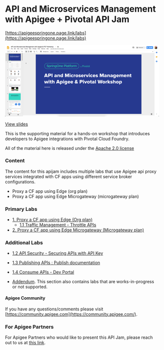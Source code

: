 # API and Microservices Management with Apigee + Pivotal API Jam
[https://apigeespringone.page.link/labs](https://apigeespringone.page.link/labs)


[![View these slides](./images/api_microservices_management_pivotal_apigee.png)](https://docs.google.com/presentation/d/15OwvUaZ0TGzleRgqBemGQ85Kcwq5iOp0E-ugTKMOwJg/edit?usp=sharing)

[View slides](https://docs.google.com/presentation/d/15OwvUaZ0TGzleRgqBemGQ85Kcwq5iOp0E-ugTKMOwJg/edit?usp=sharing)


This is the supporting material for a hands-on workshop that introduces developers to Apigee integrations with Pivotal Cloud Foundry.


All of the material here is released under the [Apache 2.0 license](./LICENSE.md)

### Content
The content for this apijam includes multiple labs that use Apigee api proxy services integrated with CF apps using different service broker configurations.
* Proxy a CF app using Edge (org plan)
* Proxy a CF app using Edge Microgateway (microgateway plan)

### Primary Labs
- [1. Proxy a CF app using Edge (Org plan)](Lab%201%20-%20Proxy%20a%20CF%20app%20using%20Edge%20(Org%20plan))
    - [1.1 Traffic Management - Throttle APIs](Lab%201%20-%20Proxy%20a%20CF%20app%20using%20Edge%20(Org%20plan)/Lab%201.1%20Traffic%20Management%20-%20Throttle%20APIs)
- [2. Proxy a CF app using Edge Microgateway (Microgateway plan)](Lab%202%20-%20Proxy%20a%20CF%20app%20using%20Edge%20Microgateway%20(Microgateway%20plan))

### Additional Labs
- [1.2 API Security - Securing APIs with API Key](./addendum/Lab%201.2%20API%20Security%20-%20Securing%20APIs%20with%20API%20Keys)
- [1.3 Publishing APIs : Publish documentation](./addendum/Lab%201.3%20API%20Publishing%20-%20Documentation)
- [1.4 Consume APIs - Dev Portal](./addendum/Lab%201.4%20Consume%20APIs)

- [Addendum](./addendum). This section also contains labs that are works-in-progress or not supported.

#### Apigee Community 
If you have any questions/comments please visit [https://community.apigee.com](https://community.apigee.com/).

### For Apigee Partners
For Apigee Partners who would like to present this API Jam, please reach out to us at [this link](https://apigeespringone.page.link/partner-request-form).
